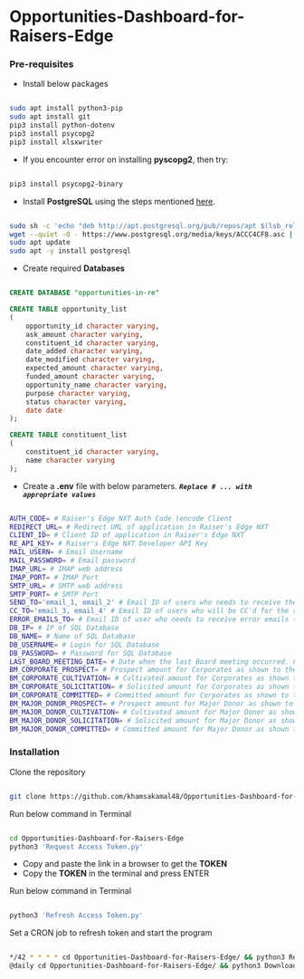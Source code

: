 # Opportunities-Dashboard-for-Raisers-Edge

### Pre-requisites
- Install below packages

```bash

sudo apt install python3-pip
sudo apt install git
pip3 install python-dotenv
pip3 install psycopg2
pip3 install xlsxwriter 

```
- If you encounter error on installing **pyscopg2**, then try:
```bash

pip3 install psycopg2-binary

```

- Install **PostgreSQL** using the steps mentioned [here](https://www.postgresql.org/download/linux/ubuntu/).
```bash

sudo sh -c 'echo "deb http://apt.postgresql.org/pub/repos/apt $(lsb_release -cs)-pgdg main" > /etc/apt/sources.list.d/pgdg.list'
wget --quiet -O - https://www.postgresql.org/media/keys/ACCC4CF8.asc | sudo apt-key add -
sudo apt update
sudo apt -y install postgresql

```

- Create required **Databases**
```sql

CREATE DATABASE "opportunities-in-re"

CREATE TABLE opportunity_list
(
    opportunity_id character varying,
    ask_amount character varying,
    constituent_id character varying,
    date_added character varying,
    date_modified character varying,
    expected_amount character varying,
    funded_amount character varying,
    opportunity_name character varying,
    purpose character varying,
    status character varying,
    date date
);

CREATE TABLE constituent_list
(
    constituent_id character varying,
    name character varying
);

```

- Create a **.env** file with below parameters. ***`Replace # ... with appropriate values`***

```bash

AUTH_CODE= # Raiser's Edge NXT Auth Code (encode Client 
REDIRECT_URL= # Redirect URL of application in Raiser's Edge NXT
CLIENT_ID= # Client ID of application in Raiser's Edge NXT
RE_API_KEY= # Raiser's Edge NXT Developer API Key
MAIL_USERN= # Email Username
MAIL_PASSWORD= # Email password
IMAP_URL= # IMAP web address
IMAP_PORT= # IMAP Port
SMTP_URL= # SMTP web address
SMTP_PORT= # SMTP Port
SEND_TO='email_1, email_2' # Email ID of users who needs to receive the report
CC_TO='email_3, email_4' # Email ID of users who will be CC'd for the report
ERROR_EMAILS_TO= # Email ID of user who needs to receive error emails (if any)
DB_IP= # IP of SQL Database
DB_NAME= # Name of SQL Database
DB_USERNAME= # Login for SQL Database
DB_PASSWORD= # Password for SQL Database
LAST_BOARD_MEETING_DATE= # Date when the last Board meeting occurred. Format date as - Apr 1, 2022 
BM_CORPORATE_PROSPECT= # Prospect amount for Corporates as shown to the Board. Format as ₹100 Cr.
BM_CORPORATE_CULTIVATION= # Cultivated amount for Corporates as shown to the Board. Format as ₹100 Cr.
BM_CORPORATE_SOLICITATION= # Solicited amount for Corporates as shown to the Board. Format as ₹100 Cr.
BM_CORPORATE_COMMITTED= # Committed amount for Corporates as shown to the Board. Format as ₹100 Cr.
BM_MAJOR_DONOR_PROSPECT= # Prospect amount for Major Donor as shown to the Board. Format as ₹100 Cr.
BM_MAJOR_DONOR_CULTIVATION= # Cultivated amount for Major Donor as shown to the Board. Format as ₹100 Cr.
BM_MAJOR_DONOR_SOLICITATION= # Solicited amount for Major Donor as shown to the Board. Format as ₹100 Cr.
BM_MAJOR_DONOR_COMMITTED= # Committed amount for Major Donor as shown to the Board. Format as ₹100 Cr.

```

### Installation
Clone the repository
```bash

git clone https://github.com/khamsakamal48/Opportunities-Dashboard-for-Raisers-Edge.git

```

Run below command in Terminal
```bash

cd Opportunities-Dashboard-for-Raisers-Edge
python3 'Request Access Token.py'

```
- Copy and paste the link in a browser to get the **TOKEN**
- Copy the **TOKEN** in the terminal and press ENTER

Run below command in Terminal
```bash

python3 'Refresh Access Token.py'

```

Set a CRON job to refresh token and start the program
```bash

*/42 * * * * cd Opportunities-Dashboard-for-Raisers-Edge/ && python3 Refresh\ Access\ Token.py > /dev/null 2>&1
@daily cd Opportunities-Dashboard-for-Raisers-Edge/ && python3 Download\ Opportunities\ from\ RE.py > /dev/null 2>&1

```